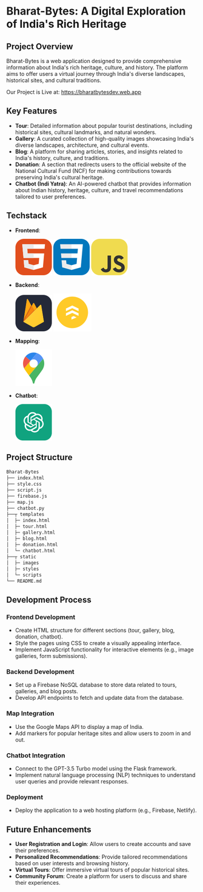# Bharat-Bytes: A Digital Exploration of India's Rich Heritage

## Project Overview

Bharat-Bytes is a web application designed to provide comprehensive information about India's rich heritage, culture, and history. The platform aims to offer users a virtual journey through India's diverse landscapes, historical sites, and cultural traditions.

Our Project is Live at: https://bharatbytesdev.web.app

## Key Features

- **Tour**: Detailed information about popular tourist destinations, including historical sites, cultural landmarks, and natural wonders.
- **Gallery**: A curated collection of high-quality images showcasing India's diverse landscapes, architecture, and cultural events.
- **Blog**: A platform for sharing articles, stories, and insights related to India's history, culture, and traditions.
- **Donation**: A section that redirects users to the official website of the National Cultural Fund (NCF) for making contributions towards preserving India's cultural heritage.
- **Chatbot (Indi Yatra)**: An AI-powered chatbot that provides information about Indian history, heritage, culture, and travel recommendations tailored to user preferences.

## Techstack

- **Frontend**:

  ![](https://raw.githubusercontent.com/Bharatbytes/assets/refs/heads/main/html.svg)
  ![](https://raw.githubusercontent.com/Bharatbytes/assets/refs/heads/main/css.svg)
  ![](https://raw.githubusercontent.com/Bharatbytes/assets/refs/heads/main/js.svg)

- **Backend**:

  ![](https://raw.githubusercontent.com/Bharatbytes/assets/refs/heads/main/firebase.svg)
  ![](https://raw.githubusercontent.com/Bharatbytes/assets/refs/heads/main/firestore.svg)

- **Mapping**:

  ![](https://raw.githubusercontent.com/Bharatbytes/assets/refs/heads/main/maps.svg)

- **Chatbot**:

  ![](https://raw.githubusercontent.com/Bharatbytes/assets/refs/heads/main/chatgpt.svg)

## Project Structure

```
Bharat-Bytes
├── index.html
├── style.css
├── script.js
├── firebase.js
├── map.js
├── chatbot.py
├──┬ templates
│  ├─ index.html
│  ├─ tour.html
│  ├─ gallery.html
│  ├─ blog.html
│  ├─ donation.html
│  └─ chatbot.html
├──┬ static
│  ├─ images
│  ├─ styles
│  └─ scripts
└── README.md
```

## Development Process

### Frontend Development
- Create HTML structure for different sections (tour, gallery, blog, donation, chatbot).
- Style the pages using CSS to create a visually appealing interface.
- Implement JavaScript functionality for interactive elements (e.g., image galleries, form submissions).

### Backend Development
- Set up a Firebase NoSQL database to store data related to tours, galleries, and blog posts.
- Develop API endpoints to fetch and update data from the database.

### Map Integration
- Use the Google Maps API to display a map of India.
- Add markers for popular heritage sites and allow users to zoom in and out.

### Chatbot Integration
- Connect to the GPT-3.5 Turbo model using the Flask framework.
- Implement natural language processing (NLP) techniques to understand user queries and provide relevant responses.

### Deployment
- Deploy the application to a web hosting platform (e.g., Firebase, Netlify).

## Future Enhancements
- **User Registration and Login**: Allow users to create accounts and save their preferences.
- **Personalized Recommendations**: Provide tailored recommendations based on user interests and browsing history.
- **Virtual Tours**: Offer immersive virtual tours of popular historical sites.
- **Community Forum**: Create a platform for users to discuss and share their experiences.
